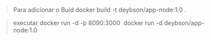 > Para adicionar o Buid
docker build -t deybson/app-node:1.0 .

> executar
docker run -d -p 8090:3000  <img> 
docker run -d  deybson/app-node:1.0